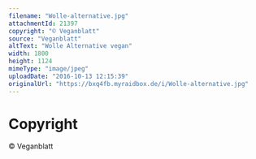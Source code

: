 ```yaml
---
filename: "Wolle-alternative.jpg"
attachmentId: 21397
copyright: "© Veganblatt"
source: "Veganblatt"
altText: "Wolle Alternative vegan"
width: 1800
height: 1124
mimeType: "image/jpeg"
uploadDate: "2016-10-13 12:15:39"
originalUrl: "https://bxq4fb.myraidbox.de/i/Wolle-alternative.jpg"
---
```


# Copyright

© Veganblatt
